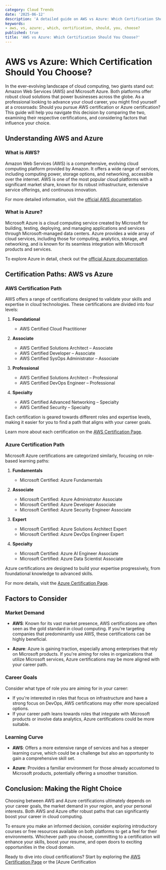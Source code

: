 ```yaml
---
category: Cloud Trends
date: '2025-06-12'
description: 'A detailed guide on AWS vs Azure: Which Certification Should You Choose?'
keywords:
- aws, vs, azure:, which, certification, should, you, choose?
published: true
title: 'AWS vs Azure: Which Certification Should You Choose?'
---
```


# AWS vs Azure: Which Certification Should You Choose?

In the ever-evolving landscape of cloud computing, two giants stand out: Amazon Web Services (AWS) and Microsoft Azure. Both platforms offer robust cloud solutions that power businesses across the globe. As a professional looking to advance your cloud career, you might find yourself at a crossroads: Should you pursue AWS certification or Azure certification? This guide will help you navigate this decision by comparing the two, examining their respective certifications, and considering factors that influence your choice.

## Understanding AWS and Azure

### What is AWS?

Amazon Web Services (AWS) is a comprehensive, evolving cloud computing platform provided by Amazon. It offers a wide range of services, including computing power, storage options, and networking, accessible over the internet. AWS is one of the most popular cloud platforms with a significant market share, known for its robust infrastructure, extensive service offerings, and continuous innovation.

For more detailed information, visit the [official AWS documentation](https://docs.aws.amazon.com/).

### What is Azure?

Microsoft Azure is a cloud computing service created by Microsoft for building, testing, deploying, and managing applications and services through Microsoft-managed data centers. Azure provides a wide array of cloud services, including those for computing, analytics, storage, and networking, and is known for its seamless integration with Microsoft products and services.

To explore Azure in detail, check out the [official Azure documentation](https://docs.microsoft.com/en-us/azure/).

## Certification Paths: AWS vs Azure

### AWS Certification Path

AWS offers a range of certifications designed to validate your skills and expertise in cloud technologies. These certifications are divided into four levels:

1. **Foundational**
   - AWS Certified Cloud Practitioner

2. **Associate**
   - AWS Certified Solutions Architect – Associate
   - AWS Certified Developer – Associate
   - AWS Certified SysOps Administrator – Associate

3. **Professional**
   - AWS Certified Solutions Architect – Professional
   - AWS Certified DevOps Engineer – Professional

4. **Specialty**
   - AWS Certified Advanced Networking – Specialty
   - AWS Certified Security – Specialty

Each certification is geared towards different roles and expertise levels, making it easier for you to find a path that aligns with your career goals.

Learn more about each certification on the [AWS Certification Page](https://aws.amazon.com/certification/).

### Azure Certification Path

Microsoft Azure certifications are categorized similarly, focusing on role-based learning paths:

1. **Fundamentals**
   - Microsoft Certified: Azure Fundamentals

2. **Associate**
   - Microsoft Certified: Azure Administrator Associate
   - Microsoft Certified: Azure Developer Associate
   - Microsoft Certified: Azure Security Engineer Associate

3. **Expert**
   - Microsoft Certified: Azure Solutions Architect Expert
   - Microsoft Certified: Azure DevOps Engineer Expert

4. **Specialty**
   - Microsoft Certified: Azure AI Engineer Associate
   - Microsoft Certified: Azure Data Scientist Associate

Azure certifications are designed to build your expertise progressively, from foundational knowledge to advanced skills.

For more details, visit the [Azure Certification Page](https://docs.microsoft.com/en-us/learn/certifications/).

## Factors to Consider

### Market Demand

- **AWS**: Known for its vast market presence, AWS certifications are often seen as the gold standard in cloud computing. If you're targeting companies that predominantly use AWS, these certifications can be highly beneficial.
  
- **Azure**: Azure is gaining traction, especially among enterprises that rely on Microsoft products. If you're aiming for roles in organizations that utilize Microsoft services, Azure certifications may be more aligned with your career path.

### Career Goals

Consider what type of role you are aiming for in your career:
- If you're interested in roles that focus on infrastructure and have a strong focus on DevOps, AWS certifications may offer more specialized options.
- If your career path leans towards roles that integrate with Microsoft products or involve data analytics, Azure certifications could be more suitable.

### Learning Curve

- **AWS**: Offers a more extensive range of services and has a steeper learning curve, which could be a challenge but also an opportunity to gain a comprehensive skill set.
  
- **Azure**: Provides a familiar environment for those already accustomed to Microsoft products, potentially offering a smoother transition.

## Conclusion: Making the Right Choice

Choosing between AWS and Azure certifications ultimately depends on your career goals, the market demand in your region, and your personal interests. Both AWS and Azure offer robust paths that can significantly boost your career in cloud computing. 

To ensure you make an informed decision, consider exploring introductory courses or free resources available on both platforms to get a feel for their environments. Whichever path you choose, committing to a certification will enhance your skills, boost your resume, and open doors to exciting opportunities in the cloud domain.

Ready to dive into cloud certifications? Start by exploring the [AWS Certification Page](https://aws.amazon.com/certification/) or the [Azure Certification